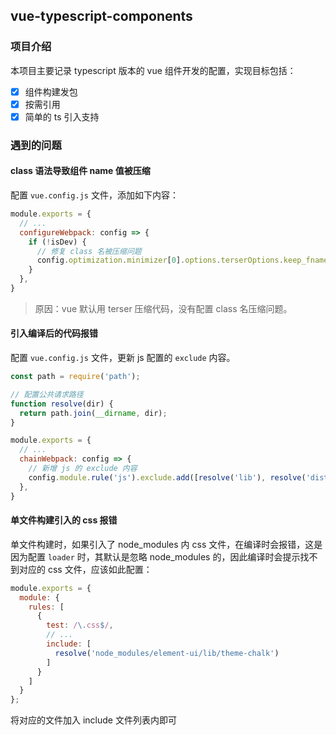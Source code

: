 ## vue-typescript-components

### 项目介绍
本项目主要记录 typescript 版本的 vue 组件开发的配置，实现目标包括：

- [x] 组件构建发包
- [x] 按需引用
- [x] 简单的 ts 引入支持

### 遇到的问题

#### class 语法导致组件 name 值被压缩
配置 `vue.config.js` 文件，添加如下内容：

``` js
module.exports = {
  // ...
  configureWebpack: config => {
    if (!isDev) {
      // 修复 class 名被压缩问题
      config.optimization.minimizer[0].options.terserOptions.keep_fnames = true;
    }
  },
}
```

> 原因：vue 默认用 terser 压缩代码，没有配置 class 名压缩问题。

#### 引入编译后的代码报错
配置 `vue.config.js` 文件，更新 js 配置的 `exclude` 内容。

``` js
const path = require('path');

// 配置公共请求路径
function resolve(dir) {
  return path.join(__dirname, dir);
}

module.exports = {
  // ...
  chainWebpack: config => {
    // 新增 js 的 exclude 内容
    config.module.rule('js').exclude.add([resolve('lib'), resolve('dist')]);
  },
}
```

#### 单文件构建引入的 css 报错
单文件构建时，如果引入了 node_modules 内 css 文件，在编译时会报错，这是因为配置 `loader` 时，其默认是忽略 node_modules 的，因此编译时会提示找不到对应的 css 文件，应该如此配置：

``` js
module.exports = {
  module: {
    rules: [
      {
        test: /\.css$/,
        // ...
        include: [
          resolve('node_modules/element-ui/lib/theme-chalk')
        ]
      }
    ]
  }
};
```

将对应的文件加入 include 文件列表内即可
